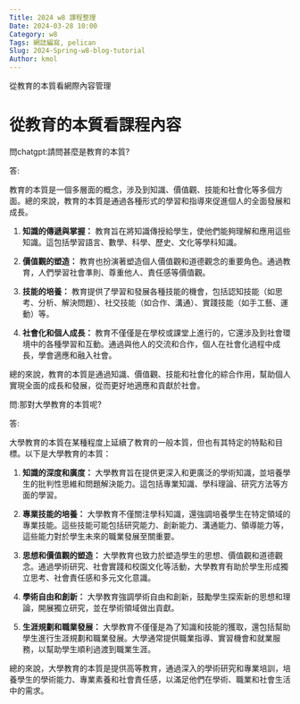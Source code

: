 ```yaml
---
Title: 2024 w8 課程整理
Date: 2024-03-28 10:00
Category: w8
Tags: 網誌編寫, pelican
Slug: 2024-Spring-w8-blog-tutorial
Author: kmol
---
```


從教育的本質看網際內容管理

<!-- PELICAN_END_SUMMARY -->

# 從教育的本質看課程內容

問chatgpt:請問甚麼是教育的本質?

答:

教育的本質是一個多層面的概念，涉及到知識、價值觀、技能和社會化等多個方面。總的來說，教育的本質是通過各種形式的學習和指導來促進個人的全面發展和成長。

1. **知識的傳遞與掌握：** 教育旨在將知識傳授給學生，使他們能夠理解和應用這些知識。這包括學習語言、數學、科學、歷史、文化等學科知識。

2. **價值觀的塑造：** 教育也扮演著塑造個人價值觀和道德觀念的重要角色。通過教育，人們學習社會準則、尊重他人、責任感等價值觀。

3. **技能的培養：** 教育提供了學習和發展各種技能的機會，包括認知技能（如思考、分析、解決問題）、社交技能（如合作、溝通）、實踐技能（如手工藝、運動）等。

4. **社會化和個人成長：** 教育不僅僅是在學校或課堂上進行的，它還涉及到社會環境中的各種學習和互動。通過與他人的交流和合作，個人在社會化過程中成長，學會適應和融入社會。

總的來說，教育的本質是通過知識、價值觀、技能和社會化的綜合作用，幫助個人實現全面的成長和發展，從而更好地適應和貢獻於社會。

問:那對大學教育的本質呢?

答:

大學教育的本質在某種程度上延續了教育的一般本質，但也有其特定的特點和目標。以下是大學教育的本質：

1. **知識的深度和廣度：** 大學教育旨在提供更深入和更廣泛的學術知識，並培養學生的批判性思維和問題解決能力。這包括專業知識、學科理論、研究方法等方面的學習。

2. **專業技能的培養：** 大學教育不僅關注學科知識，還強調培養學生在特定領域的專業技能。這些技能可能包括研究能力、創新能力、溝通能力、領導能力等，這些能力對於學生未來的職業發展至關重要。

3. **思想和價值觀的塑造：** 大學教育也致力於塑造學生的思想、價值觀和道德觀念。通過學術研究、社會實踐和校園文化等活動，大學教育有助於學生形成獨立思考、社會責任感和多元文化意識。

4. **學術自由和創新：** 大學教育強調學術自由和創新，鼓勵學生探索新的思想和理論，開展獨立研究，並在學術領域做出貢獻。

5. **生涯規劃和職業發展：** 大學教育不僅僅是為了知識和技能的獲取，還包括幫助學生進行生涯規劃和職業發展。大學通常提供職業指導、實習機會和就業服務，以幫助學生順利過渡到職業生涯。

總的來說，大學教育的本質是提供高等教育，通過深入的學術研究和專業培訓，培養學生的學術能力、專業素養和社會責任感，以滿足他們在學術、職業和社會生活中的需求。

